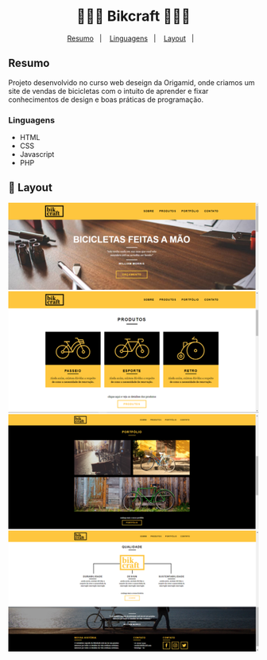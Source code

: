 <h1 align="center">
  🚴🏻‍♂️ Bikcraft 🚴🏻‍♂️
</h1>

<p align="center">
<a href="#-projeto">Resumo</a>&nbsp;&nbsp;&nbsp;|&nbsp;&nbsp;&nbsp;
  <a href="#rocket-tecnologias">Linguagens</a>&nbsp;&nbsp;&nbsp;|&nbsp;&nbsp;&nbsp;  
  <a href="#-layout">Layout</a>&nbsp;&nbsp;&nbsp;|&nbsp;&nbsp;&nbsp;
</p>

## Resumo

Projeto desenvolvido no curso web deseign da Origamid, onde criamos um site de vendas de bicicletas com o intuito de aprender e fixar conhecimentos de design e boas práticas de programação.

### Linguagens 

- HTML
- CSS
- Javascript
- PHP

## 🎨 Layout

![Layout do projeto](https://github.com/fabricioig863/bikcraft/blob/master/Layout%2001.png)
![Layout do projeto](https://github.com/fabricioig863/bikcraft/blob/master/Layout%2002.png)
![Layout do projeto](https://github.com/fabricioig863/bikcraft/blob/master/Layout%2003.png)
![Layout do projeto](https://github.com/fabricioig863/bikcraft/blob/master/Layout%2004.png)
